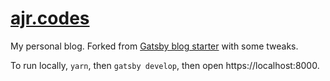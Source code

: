 # [ajr.codes](https://ajr.codes)

My personal blog. Forked from [Gatsby blog starter](https://github.com/gatsbyjs/gatsby-starter-blog) with some tweaks.

To run locally, `yarn`, then `gatsby develop`, then open https://localhost:8000.
